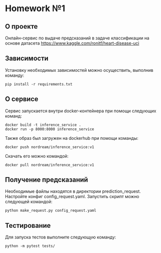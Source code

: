 # Homework №1

О проекте
----------
Онлайн-сервис по выдаче предсказаний в задаче классификации на основе датасета https://www.kaggle.com/ronitf/heart-disease-uci

Зависимости
----------    
Установку необходимых зависимостей можно осуществить, выполнив команду:
```
pip install -r requirements.txt
```

О сервисе
----------
Сервис запускается внутри docker-контейнера при помощи следующих команд:
```
docker build -t inference_service .
docker run -p 8000:8000 inference_service
```
Также образ был загружен на dockerhub при помощи команды:
```
docker push nordream/inference_service:v1
```
Скачать его можно командой:
```
docker pull nordream/inference_service:v1
```

Получение предсказаний
----------
Необходимые файлы находятся в директории prediction_request.
Настройте конфиг config_request.yaml.
Запустить скрипт можно следующей командой:
```
python make_request.py config_request.yaml
```

Тестирование
----------
Для запуска тестов выполните следующую команду:
```
python -m pytest tests/
```
